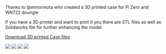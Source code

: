 Thanks to @mmormota who created a 3D printed case for Pi Zero and WN722 doungle

If you have a 3D printer and want to print it you there are STL files as well as Solidworks file for further enhancing the model.

[Download 3D printed Case files](https://drive.google.com/open?id=0B8ke2EKPqvORMjExVWpnTUY2aWM)

![](https://raw.githubusercontent.com/bortek/EZ-WifiBroadcast/master/wiki-content/case1.jpg)
![](https://raw.githubusercontent.com/bortek/EZ-WifiBroadcast/master/wiki-content/case2.jpg)
![](https://raw.githubusercontent.com/bortek/EZ-WifiBroadcast/master/wiki-content/case3.jpg)
![](https://raw.githubusercontent.com/bortek/EZ-WifiBroadcast/master/wiki-content/case4.jpg)
